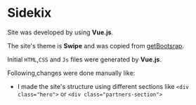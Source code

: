 # Sidekix
Site was developed by using **Vue.js**.

The site's theme is **Swipe** and was copied from [getBootsrap](https://themes.getbootstrap.com/).

Initial `HTML`,`CSS` and `Js` files were generated by **Vue.js**.

Following,changes were done manually like:

- I made the site's structure using different sections like `<div class="hero">` or `<div class="partners-section">`